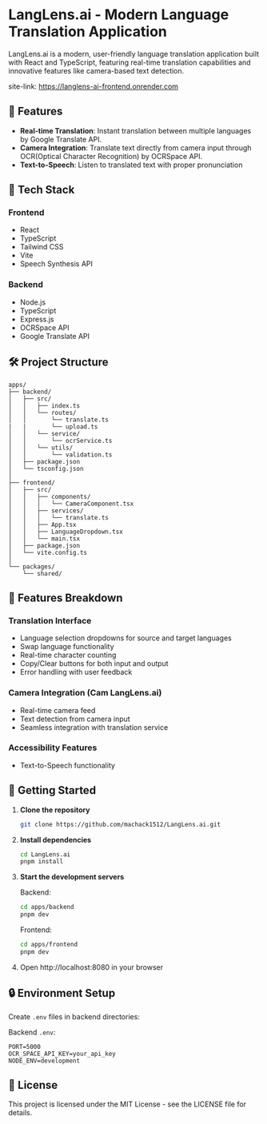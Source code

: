 # LangLens.ai - Modern Language Translation Application

LangLens.ai is a modern, user-friendly language translation application built with React and TypeScript, featuring real-time translation capabilities and innovative features like camera-based text detection.

site-link: https://langlens-ai-frontend.onrender.com

## 🌟 Features

- **Real-time Translation**: Instant translation between multiple languages by Google Translate API.
- **Camera Integration**: Translate text directly from camera input through OCR(Optical Character Recognition) by OCRSpace API.
- **Text-to-Speech**: Listen to translated text with proper pronunciation

## 🚀 Tech Stack

### Frontend
- React
- TypeScript
- Tailwind CSS
- Vite
- Speech Synthesis API

### Backend
- Node.js
- TypeScript
- Express.js
- OCRSpace API
- Google Translate API

## 🛠️ Project Structure

```
apps/
├── backend/
│   ├── src/
│   │   ├── index.ts          
│   │   └── routes/
│   │       └── translate.ts
|   |       └── upload.ts
│   │   └── service/
│   │       └── ocrService.ts
│   │   └── utils/
│   │       └── validation.ts
│   ├── package.json
│   └── tsconfig.json
│
├── frontend/
│   ├── src/
│   │   ├── components/
│   │   │   └── CameraComponent.tsx
│   │   ├── services/
│   │   │   └── translate.ts
│   │   ├── App.tsx
│   │   ├── LanguageDropdown.tsx
│   │   └── main.tsx
│   ├── package.json
│   └── vite.config.ts
│
└── packages/
    └── shared/
```

## 🌈 Features Breakdown

### Translation Interface
- Language selection dropdowns for source and target languages
- Swap language functionality
- Real-time character counting
- Copy/Clear buttons for both input and output
- Error handling with user feedback

### Camera Integration (Cam LangLens.ai)
- Real-time camera feed
- Text detection from camera input
- Seamless integration with translation service

### Accessibility Features
- Text-to-Speech functionality

## 🚀 Getting Started

1. **Clone the repository**
   ```bash
   git clone https://github.com/machack1512/LangLens.ai.git
   ```

2. **Install dependencies**
   ```bash
   cd LangLens.ai
   pnpm install
   ```

3. **Start the development servers**

   Backend:
   ```bash
   cd apps/backend
   pnpm dev
   ```

   Frontend:
   ```bash
   cd apps/frontend
   pnpm dev
   ```

4. Open http://localhost:8080 in your browser

## 🔒 Environment Setup

Create `.env` files in backend directories:

Backend `.env`:
```env
PORT=5000
OCR_SPACE_API_KEY=your_api_key
NODE_ENV=development
```

## 📝 License

This project is licensed under the MIT License - see the LICENSE file for details.